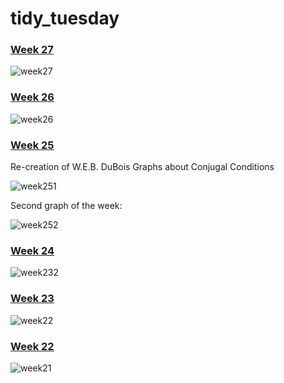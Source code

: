 # tidy_tuesday 

### [Week 27](https://github.com/tch8/tidy_tuesday/blob/main/Tidy%20Tuesday%20Week%2027.Rmd)

![week27](https://user-images.githubusercontent.com/85037863/124025532-8d25a400-d9be-11eb-8148-329e23f75999.png)


### [Week 26](https://github.com/tch8/tidy_tuesday/blob/main/Tidy%20Tuesday%20Week%2026.Rmd)

![week26](https://user-images.githubusercontent.com/85037863/123175119-3c0e3100-d44f-11eb-84ad-1345b04f077f.png)


### [Week 25](https://github.com/tch8/tidy_tuesday/blob/main/Tidy%20Tuesday%20Week%2025.Rmd)
Re-creation of W.E.B. DuBois Graphs about Conjugal Conditions 

![week251](https://user-images.githubusercontent.com/85037863/122248729-469c5980-ce96-11eb-8d75-6ec52ea85f1b.png)


Second graph of the week: 

![week252](https://user-images.githubusercontent.com/85037863/122461475-66f51280-cf81-11eb-9db2-af0f505e7de4.png)

### [Week 24](https://github.com/tch8/tidy_tuesday/blob/main/Tidy%20Tuesday%20Week%2024.Rmd) 

![week232](https://user-images.githubusercontent.com/85037863/121379456-0840f080-c912-11eb-8b7c-78501bb5d5e6.png)


### [Week 23](https://github.com/tch8/tidy_tuesday/blob/main/Tidy%20Tuesday%20Week%2023.Rmd)

![week22](https://user-images.githubusercontent.com/85037863/121379591-2dcdfa00-c912-11eb-8619-07ef6fa6a7a0.png)


### [Week 22](https://github.com/tch8/tidy_tuesday/blob/main/Tidy%20Tuesday%20Week%2022.Rmd)

![week21](https://user-images.githubusercontent.com/85037863/121380016-8ac9b000-c912-11eb-88d9-a1801c244896.png)
